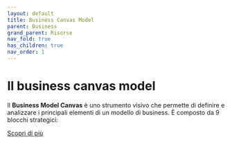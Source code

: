```yaml
---
layout: default
title: Business Canvas Model
parent: Business
grand_parent: Risorse
nav_fold: true
has_children: true
nav_order: 1
---
```


# Il business canvas model
Il **Business Model Canvas** è uno strumento visivo che permette di definire e analizzare i principali elementi di un modello di business. È composto da 9 blocchi strategici:

[Scopri di più](https://www.beople.it/cosa-e-business-model-canvas)